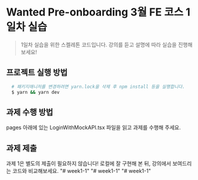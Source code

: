 # Wanted Pre-onboarding 3월 FE 코스 1일차 실습

> 1일차 실습을 위한 스켈레톤 코드입니다. 강의를 듣고 설명에 따라 실습을 진행해보세요!

## 프로젝트 실행 방법
    
```bash
  # 패키지매니저를 변경하려면 yarn.lock을 삭제 후 npm install 등을 실행합니다.
  $ yarn && yarn dev
```

## 과제 수행 방법

pages 아래에 있는 LoginWithMockAPI.tsx 파일을 읽고 과제를 수행해 주세요.

## 과제 제출

과제 1은 별도의 제출이 필요하지 않습니다! 로컬에 잘 구현해 본 뒤, 강의에서 보여드리는 코드와 비교해보세요.
"# week1-1" 
"# week1-1" 
"# week1-1" 
